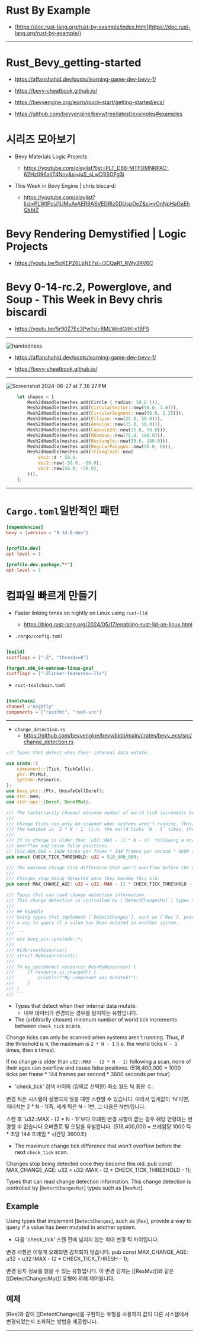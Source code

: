 # Rust By Example
- [https://doc.rust-lang.org/rust-by-example/index.html](https://doc.rust-lang.org/rust-by-example/)

<hr>

# Rust_Bevy_getting-started

- https://affanshahid.dev/posts/learning-game-dev-bevy-1/
- https://bevy-cheatbook.github.io/

- https://bevyengine.org/learn/quick-start/getting-started/ecs/

- https://github.com/bevyengine/bevy/tree/latest/examples#examples

# 시리즈 모아보기

- Bevy Materials Logic Projects
  - https://youtube.com/playlist?list=PLT_D88-MTFOMNRPAC-62Hz096aIjT4Noy&si=iuS_sLwD1ISOFg3j

- This Week in Bevy Engine | chris biscardi
  - https://youtube.com/playlist?list=PLWtPciJ1UMuAyAER9ASVEDRIz0DUspOeZ&si=yOnNpHaOaEhQkbtZ

# Bevy Rendering Demystified | Logic Projects

- https://youtu.be/5oKEPZ6LbNE?si=i3CQaR1_RWy2RV6C



# Bevy 0-14-rc.2, Powerglove, and Soup - This Week in Bevy chris biscardi
- https://youtu.be/5r90Z7Ec3Pw?si=8MLWedGjtK-x1BFS

<hr>

![handedness](https://github.com/YoungHaKim7/Cpp_Training/assets/67513038/4a240cb3-5504-4bfa-926c-a6c511814204)

- https://affanshahid.dev/posts/learning-game-dev-bevy-1/

- https://bevy-cheatbook.github.io/

<hr>

![Screenshot 2024-06-27 at 7 36 27 PM](https://github.com/YoungHaKim7/Cpp_Training/assets/67513038/857c8a4d-68ef-4fdb-9413-8077feaf7370)

```rs
    let shapes = [
        Mesh2dHandle(meshes.add(Circle { radius: 50.0 })),
        Mesh2dHandle(meshes.add(CircularSector::new(50.0, 1.0))),
        Mesh2dHandle(meshes.add(CircularSegment::new(50.0, 1.25))),
        Mesh2dHandle(meshes.add(Ellipse::new(25.0, 50.0))),
        Mesh2dHandle(meshes.add(Annulus::new(25.0, 50.0))),
        Mesh2dHandle(meshes.add(Capsule2d::new(25.0, 50.0))),
        Mesh2dHandle(meshes.add(Rhombus::new(75.0, 100.0))),
        Mesh2dHandle(meshes.add(Rectangle::new(50.0, 100.0))),
        Mesh2dHandle(meshes.add(RegularPolygon::new(50.0, 6))),
        Mesh2dHandle(meshes.add(Triangle2d::new(
            Vec2::Y * 50.0,
            Vec2::new(-50.0, -50.0),
            Vec2::new(50.0, -50.0),
        ))),
    ];

```

<hr>

# `Cargo.toml`일반적인 패턴

```toml
[dependencies]
bevy = {version = "0.14.0-dev"}


[profile.dev]
opt-level = 1

[profile.dev.package."*"]
opt-level = 3
```

# 컴파일 빠르게 만들기
- Faster linking times on nightly on Linux using `rust-lld`
  - https://blog.rust-lang.org/2024/05/17/enabling-rust-lld-on-linux.html

- `.cargo/config.toml`
```toml

[build]
rustflags = ["-Z", "threads=8"]

[target.x86_64-unknown-linux-gnu]
rustflags = ["-Zlinker-features=-lld"]
```

- `rust-toolchain.toml` 

```toml

[toolchain]
channel ="nightly"
components = ["rustfmt", "rust-src"]
```


<hr>

- `change_detection.rs`
  - https://github.com/bevyengine/bevy/blob/main/crates/bevy_ecs/src/change_detection.rs
```rs
//! Types that detect when their internal data mutate.

use crate::{
    component::{Tick, TickCells},
    ptr::PtrMut,
    system::Resource,
};
use bevy_ptr::{Ptr, UnsafeCellDeref};
use std::mem;
use std::ops::{Deref, DerefMut};

/// The (arbitrarily chosen) minimum number of world tick increments between `check_tick` scans.
///
/// Change ticks can only be scanned when systems aren't running. Thus, if the threshold is `N`,
/// the maximum is `2 * N - 1` (i.e. the world ticks `N - 1` times, then `N` times).
///
/// If no change is older than `u32::MAX - (2 * N - 1)` following a scan, none of their ages can
/// overflow and cause false positives.
// (518,400,000 = 1000 ticks per frame * 144 frames per second * 3600 seconds per hour)
pub const CHECK_TICK_THRESHOLD: u32 = 518_400_000;

/// The maximum change tick difference that won't overflow before the next `check_tick` scan.
///
/// Changes stop being detected once they become this old.
pub const MAX_CHANGE_AGE: u32 = u32::MAX - (2 * CHECK_TICK_THRESHOLD - 1);

/// Types that can read change detection information.
/// This change detection is controlled by [`DetectChangesMut`] types such as [`ResMut`].
///
/// ## Example
/// Using types that implement [`DetectChanges`], such as [`Res`], provide
/// a way to query if a value has been mutated in another system.
///
/// ```
/// use bevy_ecs::prelude::*;
///
/// #[derive(Resource)]
/// struct MyResource(u32);
///
/// fn my_system(mut resource: Res<MyResource>) {
///     if resource.is_changed() {
///         println!("My component was mutated!");
///     }
/// }
/// ```
```

- Types that detect when their internal data mutate.
  - 내부 데이터가 변경되는 경우를 탐지하는 유형입니다.
- The (arbitrarily chosen) minimum number of world tick increments between `check_tick` scans.

 Change ticks can only be scanned when systems aren't running. Thus, if the threshold is `N`,
 the maximum is `2 * N - 1` (i.e. the world ticks `N - 1` times, then `N` times).

 If no change is older than `u32::MAX - (2 * N - 1)` following a scan, none of their ages can
 overflow and cause false positives.
 (518,400,000 = 1000 ticks per frame * 144 frames per second * 3600 seconds per hour)
   - 'check_tick' 검색 사이의 (임의로 선택한) 최소 월드 틱 증분 수.

변경 틱은 시스템이 실행되지 않을 때만 스캔할 수 있습니다. 따라서 임계값이 'N'이면,
최대치는 2 * N - 1(즉, 세계 틱은 N - 1번, 그 다음은 N번)입니다.

스캔 후 'u32::MAX - (2 * N - 1)'보다 오래된 변경 사항이 없는 경우 해당 연령대는 변경할 수 없습니다
오버플로 및 오탐을 유발합니다.
(518,400,000 = 프레임당 1000 틱 * 초당 144 프레임 * 시간당 3600초)

- The maximum change tick difference that won't overflow before the next `check_tick` scan.

Changes stop being detected once they become this old.
pub const MAX_CHANGE_AGE: u32 = u32::MAX - (2 * CHECK_TICK_THRESHOLD - 1);

Types that can read change detection information.
 This change detection is controlled by [`DetectChangesMut`] types such as [`ResMut`].

## Example
Using types that implement [`DetectChanges`], such as [`Res`], provide a way to query if a value has been mutated in another system.

  - 다음 'check_tick' 스캔 전에 넘치지 않는 최대 변경 틱 차이입니다.

변경 사항은 이렇게 오래되면 감지되지 않습니다.
pub const MAX_CHANGE_AGE: u32 = u32::MAX - (2 * CHECK_TICK_THRESH - 1);

변경 탐지 정보를 읽을 수 있는 유형입니다.
이 변경 감지는 [[ResMut]]와 같은 [[DetectChangesMut]] 유형에 의해 제어됩니다.

## 예제
[Res]와 같이 [[DetectChanges]를 구현하는 유형을 사용하여 값이 다른 시스템에서 변경되었는지 조회하는 방법을 제공합니다.

<hr>

